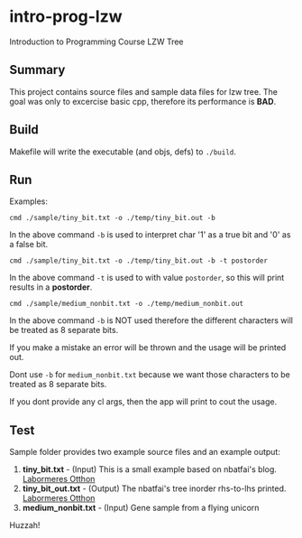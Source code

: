 # intro-prog-lzw

Introduction to Programming Course LZW Tree

## Summary

This project contains source files and sample data files for lzw tree.
The goal was only to excercise basic cpp, therefore its performance is **BAD**.

## Build
Makefile will write the executable (and objs, defs)  to `./build`.

## Run
Examples:

`cmd ./sample/tiny_bit.txt -o ./temp/tiny_bit.out -b`

In the above command `-b` is used to interpret char '1' as a true bit and '0' as a false bit.

`cmd ./sample/tiny_bit.txt -o ./temp/tiny_bit.out -b -t postorder`

In the above command `-t` is used to with value `postorder`, so this will print results in a **postorder**.

`cmd ./sample/medium_nonbit.txt -o ./temp/medium_nonbit.out`

In the above command `-b` is NOT used therefore the different characters will be treated as 8 separate bits.


If you make a mistake an error will be thrown and the usage will be printed out.

Dont use `-b` for `medium_nonbit.txt` because we want those characters to be treated as 8 separate bits.

If you dont provide any cl args, then the app will print to cout the usage.

## Test

Sample folder provides two example source files and an example output:

1. **tiny_bit.txt** - (Input) This is a small example based on nbatfai's blog. [Labormeres Otthon](https://progpater.blog.hu/2011/03/05/labormeres_otthon_avagy_hogyan_dolgozok_fel_egy_pedat) 
2. **tiny_bit_out.txt** - (Output) The nbatfai's tree inorder rhs-to-lhs printed. [Labormeres Otthon](https://progpater.blog.hu/2011/03/05/labormeres_otthon_avagy_hogyan_dolgozok_fel_egy_pedat) 
3. **medium_nonbit.txt** - (Input) Gene sample from a flying unicorn

Huzzah!